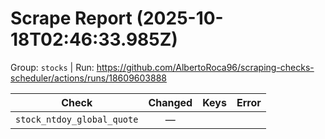 # Scrape Report (2025-10-18T02:46:33.985Z)

Group: `stocks`  |  Run: https://github.com/AlbertoRoca96/scraping-checks-scheduler/actions/runs/18609603888

| Check | Changed | Keys | Error |
|---|:---:|:--|:--|
| `stock_ntdoy_global_quote` | — |  |  |
